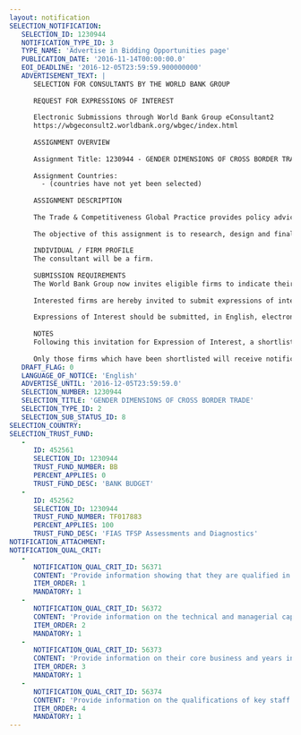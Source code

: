 ```yaml
---
layout: notification
SELECTION_NOTIFICATION: 
   SELECTION_ID: 1230944
   NOTIFICATION_TYPE_ID: 3
   TYPE_NAME: 'Advertise in Bidding Opportunities page'
   PUBLICATION_DATE: '2016-11-14T00:00:00.0'
   EOI_DEADLINE: '2016-12-05T23:59:59.900000000'
   ADVERTISEMENT_TEXT: |
      SELECTION FOR CONSULTANTS BY THE WORLD BANK GROUP
      
      REQUEST FOR EXPRESSIONS OF INTEREST
      
      Electronic Submissions through World Bank Group eConsultant2
      https://wbgeconsult2.worldbank.org/wbgec/index.html
      
      ASSIGNMENT OVERVIEW
      
      Assignment Title: 1230944 - GENDER DIMENSIONS OF CROSS BORDER TRADE
      
      Assignment Countries:
        - (countries have not yet been selected)
      
      ASSIGNMENT DESCRIPTION
      
      The Trade & Competitiveness Global Practice provides policy advice and lending support to help client countries increase trade and investment, improve productivity and competitiveness at the national and industry levels, and create an inclusive, competitive private sector.  The T&C GP works with governments to identify policies that promote growth, while helping identify and remove impediments to the smooth functioning of markets. 
      
      The objective of this assignment is to research, design and finalize a survey tool to determine the key barriers faced by women in undertaking cross border trade.  Two sets of complimentary surveys are to be undertaken: one for women who run businesses that are involved in cross border trade; and the second for women customs brokers (or men in the absence of any female customs brokers). Together the two set of surveys should aim to provide a comprehensive overview of the barriers faced by women in conducting trade.
      
      INDIVIDUAL / FIRM PROFILE
      The consultant will be a firm. 
      
      SUBMISSION REQUIREMENTS
      The World Bank Group now invites eligible firms to indicate their interest in providing the services.  Interested firms must provide information indicating that they are qualified to perform the services (brochures, description of similar assignments, experience in similar conditions, availability of appropriate skills among staff, etc. for firms; CV and cover letter for individuals).  Please note that the total size of all attachments should be less than 5MB.  Consultants may associate to enhance their qualifications.
      
      Interested firms are hereby invited to submit expressions of interest.
      
      Expressions of Interest should be submitted, in English, electronically through World Bank Group eConsultant2 (https://wbgeconsult2.worldbank.org/wbgec/index.html)
      
      NOTES
      Following this invitation for Expression of Interest, a shortlist of qualified firms will be formally invited to submit proposals. Shortlisting and selection will be subject to the availability of funding.
      
      Only those firms which have been shortlisted will receive notification. No debrief will be provided to firms which have not been shortlisted.
   DRAFT_FLAG: 0
   LANGUAGE_OF_NOTICE: 'English'
   ADVERTISE_UNTIL: '2016-12-05T23:59:59.0'
   SELECTION_NUMBER: 1230944
   SELECTION_TITLE: 'GENDER DIMENSIONS OF CROSS BORDER TRADE'
   SELECTION_TYPE_ID: 2
   SELECTION_SUB_STATUS_ID: 8
SELECTION_COUNTRY: 
SELECTION_TRUST_FUND: 
   - 
      ID: 452561
      SELECTION_ID: 1230944
      TRUST_FUND_NUMBER: BB
      PERCENT_APPLIES: 0
      TRUST_FUND_DESC: 'BANK BUDGET'
   - 
      ID: 452562
      SELECTION_ID: 1230944
      TRUST_FUND_NUMBER: TF017883
      PERCENT_APPLIES: 100
      TRUST_FUND_DESC: 'FIAS TFSP Assessments and Diagnostics'
NOTIFICATION_ATTACHMENT: 
NOTIFICATION_QUAL_CRIT: 
   - 
      NOTIFICATION_QUAL_CRIT_ID: 56371
      CONTENT: 'Provide information showing that they are qualified in the field of the assignment.'
      ITEM_ORDER: 1
      MANDATORY: 1
   - 
      NOTIFICATION_QUAL_CRIT_ID: 56372
      CONTENT: 'Provide information on the technical and managerial capabilities of the firm.'
      ITEM_ORDER: 2
      MANDATORY: 1
   - 
      NOTIFICATION_QUAL_CRIT_ID: 56373
      CONTENT: 'Provide information on their core business and years in business.'
      ITEM_ORDER: 3
      MANDATORY: 1
   - 
      NOTIFICATION_QUAL_CRIT_ID: 56374
      CONTENT: 'Provide information on the qualifications of key staff.'
      ITEM_ORDER: 4
      MANDATORY: 1
---
```


